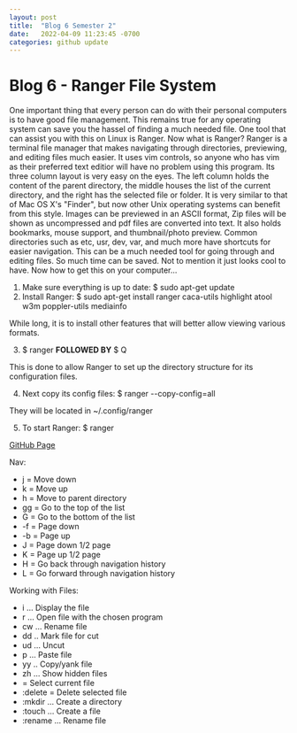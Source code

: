 ```yaml
---
layout: post
title:  "Blog 6 Semester 2"
date:   2022-04-09 11:23:45 -0700
categories: github update
---
```


# Blog 6 - Ranger File System

One important thing that every person can do with their personal computers is to have good file management. This remains true for any operating system can save you the hassel 
of finding a much needed file. One tool that can assist you with this on Linux is Ranger. Now what is Ranger? 
Ranger is a terminal file manager that makes navigating through directories, previewing, and editing files much easier. 
It uses vim controls, so anyone who has vim as their preferred text editior will have no problem using this program. Its three column layout is very easy on the eyes.
The left column holds the content of the parent directory, the middle houses the list of the current directory, and the right has the selected file or folder.
It is very similar to that of Mac OS X's "Finder", but now other Unix operating systems can benefit from this style. 
Images can be previewed in an ASCII format, Zip files will be shown as uncompressed and pdf files are converted into text. 
It also holds bookmarks, mouse support, and thumbnail/photo preview. 
Common directories such as etc, usr, dev, var, and much more have shortcuts for easier navigation.
This can be a much needed tool for going through and editing files. So much time can be saved. Not to mention it just looks cool to have. 
Now how to get this on your computer...


1. Make sure everything is up to date: $ sudo apt-get update
2. Install Ranger:  $ sudo apt-get install ranger caca-utils highlight atool w3m poppler-utils mediainfo

While long, it is to install other features that will better allow viewing various formats. 

3. $ ranger **FOLLOWED BY** $ Q

This is done to allow Ranger to set up the directory structure for its configuration files. 

4. Next copy its config files: $ ranger --copy-config=all

They will be located in ~/.config/ranger

5. To start Ranger: $ ranger

[GitHub Page](https://github.com/ranger/ranger)

Nav: 
-	j = Move down
-	k = Move up
-	h = Move to parent directory
-	gg = Go to the top of the list
-	G = Go to the bottom of the list
-	<ctrl>-f = Page down
-	<ctrl>-b = Page up
-	J = Page down 1/2 page
-	K = Page up 1/2 page
-	H = Go back through navigation history
-	L = Go forward through navigation history

Working with Files:
- i … Display the file
- r … Open file with the chosen program
- cw … Rename file
- dd .. Mark file for cut
- ud … Uncut
- p … Paste file
- yy .. Copy/yank file
- zh … Show hidden files
- <space> = Select current file
- :delete = Delete selected file
- :mkdir … Create a directory
- :touch … Create a file
- :rename … Rename file

